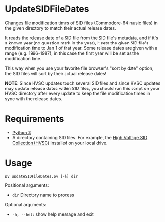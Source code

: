 # UpdateSIDFileDates

Changes file modification times of SID files (Commodore-64 music files) in the
given directory to match their actual release dates.

It reads the release date of a SID file from the SID file's metadata, and if
it's a known year (no question mark in the year), it sets the given SID file's
modification time to Jan 1 of that year. Some release dates are given with a
range (e.g. 1996-1987), in this case the first year will be set as the
modification time.

This way when you use your favorite file browser's "sort by date" option, the
SID files will sort by their actual release dates!

__NOTE__: Since HVSC updates touch several SID files and since HVSC updates may
update release dates within SID files, you should run this script on your HVSC
directory after every update to keep the file modification times in sync with
the release dates.

# Requirements

- [Python 3](https://www.python.org/downloads/)
- A directory containing SID files. For example, the [High Voltage SID Collection (HVSC)](http://www.hvsc.de) installed on your local drive.

# Usage
`py updateSIDFileDates.py [-h] dir`

Positional arguments:
- `dir` Directory name to process

Optional arguments:
- `-h, --help`  show help message and exit